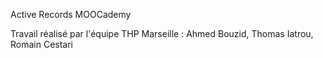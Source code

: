 Active Records MOOCademy

Travail réalisé par l'équipe THP Marseille : Ahmed Bouzid, Thomas Iatrou, Romain Cestari
